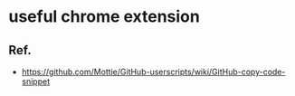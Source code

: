 # useful chrome extension
## Ref.
* https://github.com/Mottie/GitHub-userscripts/wiki/GitHub-copy-code-snippet
